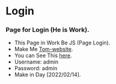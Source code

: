 # Login
### Page for Login (He is Work).
  - This Page in Work Be JS (Page Login).
  - Make Me [Tom-website](https://github.com/Tom-website/).
  - You can See This [here](https://tom-website.github.io/Login/).
   - Username: admin
   - Password: admin
  - Make in Day [2022/02/14].
  
